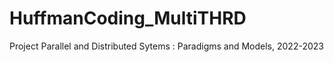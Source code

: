 # HuffmanCoding_MultiTHRD
Project Parallel and Distributed Sytems : Paradigms and Models, 2022-2023
